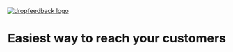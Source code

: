 <a href="https://refine.dev/">
    <img alt="dropfeedback logo" src="https://github.com/DropFeedback/dropfeedback/assets/23058882/26f35354-39d7-4295-8347-bd5f61b962f4">
</a>


<h1 align="center">
  Easiest way to reach your customers
</h1>


